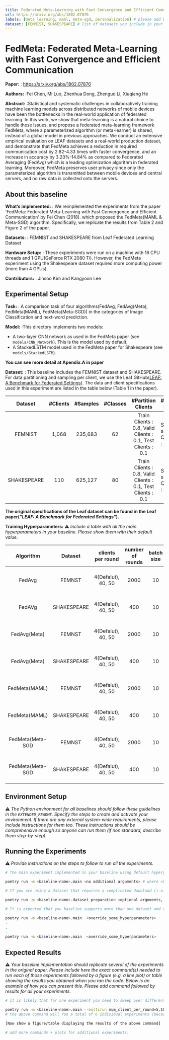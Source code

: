 ```yaml
---
title: Federated Meta-Learning with Fast Convergence and Efficient Communication
url: https://arxiv.org/abs/1802.07876
labels: [meta learning, maml, meta-sgd, personalization] # please add between 4 and 10 single-word (maybe two-words) labels (e.g. "system heterogeneity", "image classification", "asynchronous", "weight sharing", "cross-silo")
dataset: [FEMNIST, SHAKESPEARE] # list of datasets you include in your baseline
---
```


# FedMeta: Federated Meta-Learning with Fast Convergence and Efficient Communication

****Paper:**** : https://arxiv.org/abs/1802.07876

****Authors:**** :Fei Chen, Mi Luo, Zhenhua Dong, Zhenguo Li, Xiuqiang He

****Abstract:**** :Statistical and systematic challenges in collaboratively training machine learning models across distributed networks of mobile devices have been the bottlenecks in the real-world application of federated learning. In this work, we show that meta-learning is a natural choice to handle these issues, and propose a federated meta-learning framework FedMeta, where a parameterized algorithm (or meta-learner) is shared, instead of a global model in previous approaches. We conduct an extensive empirical evaluation on LEAF datasets and a real-world production dataset, and demonstrate that FedMeta achieves a reduction in required communication cost by 2.82-4.33 times with faster convergence, and an increase in accuracy by 3.23%-14.84% as compared to Federated Averaging (FedAvg) which is a leading optimization algorithm in federated learning. Moreover, FedMeta preserves user privacy since only the parameterized algorithm is transmitted between mobile devices and central servers, and no raw data is collected onto the servers.


## About this baseline 

****What’s implemented:**** : We reimplemented the experiments from the paper 'FedMeta: Federated Meta-Learning with Fast Convergence and Efficient Communication' by Fei Chen (2018). which proposed the FedMeta(MAML & Meta-SGD) algorithm. Specifically, we replicate the results from Table 2 and Figure 2 of the paper.

****Datasets:**** : FEMNIST and SHAKESPEARE from Leaf Federated Learning Dataset

****Hardware Setup:**** : These experiments were run on a machine with 16 CPU threads and 1 GPU(GeForce RTX 2080 Ti). However, the FedMeta experiment using the Shakespeare dataset required more computing power (more than 4 GPUs).

****Contributors:**** : Jinsoo Kim and Kangyoon Lee


## Experimental Setup

****Task:**** : A comparison task of four algorithms(FedAvg, FedAvg(Meta), FedMeta(MAML), FedMeta(Meta-SGD)) in the categories of Image Classification and next-word prediction.

****Model:**** :This directory implements two models:
* A two-layer CNN network as used in the FedMeta paper (see `models/CNN_Network`). This is the model used by default.
* A StackedLSTM model used in the FedMeta paper for Shakespeare (see `models/StackedLSTM`).

**You can see more detail at Apendix.A in paper**

****Dataset:**** : This baseline includes the FEMNIST dataset and SHAKESPEARE. For data partitioning and sampling per client, we use the Leaf GitHub([LEAF: A Benchmark for Federated Settings](https://github.com/TalwalkarLab/leaf)). The data and client specifications used in this experiment are listed in the table below (Table 1 in the paper). 

|   Dataset   | #Clients | #Samples | #Classes |                      #Partition Clients                      | #Partition Dataset                |
|:-----------:|:--------:| :---: |:--------:|:------------------------------------------------------------:|-----------------------------------|
|   FEMNIST   |  1,068   | 235,683 |    62    | Train Clients : 0.8, Valid Clients : 0.1, Test Clients : 0.1 | Support set : 0.8, Query set : 0.2 |
| SHAKESPEARE |    110     | 625,127 |    80    | Train Clients : 0.8, Valid Clients : 0.1, Test Clients : 0.1 | Support set : 0.8, Query set : 0.2|

**The original specifications of the Leaf dataset can be found in the Leaf paper(_"LEAF: A Benchmark for Federated Settings"_).**

****Training Hyperparameters:**** :warning: *_Include a table with all the main hyperparameters in your baseline. Please show them with their default value._*

|     Algorithm     |    Dataset     |  clients per round  |  number of rounds  | batch size  | optimizer | Learning Rate(α, β) | client resources                     |
|:-----------------:|:--------------:|:-------------------:|:------------------:|:-----------:|:---------:|:-------------------:|--------------------------------------|
|      FedAvg       |     FEMNST     | 4(Defalut), 40, 50  |        2000        |     10      |   Adam    |       0.0001        | {'num_cpus': 4.0, 'num_gpus': 0.25 } |
|      FedAVg       |  SHAKESPEARE   | 4(Defalut), 40, 50  |        400         |     10      |    Adam       |        0.001        | {'num_cpus': 4.0, 'num_gpus': 0.25 } |
|   FedAvg(Meta)    |     FEMNST     | 4(Defalut), 40, 50  |        2000        |     10      |     Adam      |       0.0001        | {'num_cpus': 4.0, 'num_gpus': 0.25 } |
|   FedAvg(Meta)    |  SHAKESPEARE   | 4(Defalut), 40, 50  |        400         |     10      |    Adam       |        0.001        | {'num_cpus': 4.0, 'num_gpus': 0.25 } |
|   FedMeta(MAML)   |     FEMNST     | 4(Defalut), 40, 50  |        2000        |     10      |     Adam      |   (0.001,0.0001)    | {'num_cpus': 4.0, 'num_gpus': 0.25 } |
|   FedMeta(MAML)   |  SHAKESPEARE   | 4(Defalut), 40, 50  |        400         |     10      |     Adam      |     (0.1,0.01)      | {'num_cpus': 4.0, 'num_gpus': 1.0 }  |
| FedMeta(Meta-SGD  |     FEMNST     | 4(Defalut), 40, 50  |        2000        |     10      |     Adam      |   (0.001,0.0001)    | {'num_cpus': 4.0, 'num_gpus': 0.25 } |
| FedMeta(Meta-SGD  |  SHAKESPEARE   | 4(Defalut), 40, 50  |        400         |     10      |    Adam       |     (0.1,0.01)      | {'num_cpus': 4.0, 'num_gpus': 1.0 }  |


## Environment Setup

:warning: _The Python environment for all baselines should follow these guidelines in the `EXTENDED_README`. Specify the steps to create and activate your environment. If there are any external system-wide requirements, please include instructions for them too. These instructions should be comprehensive enough so anyone can run them (if non standard, describe them step-by-step)._


## Running the Experiments

:warning: _Provide instructions on the steps to follow to run all the experiments._
```bash  
# The main experiment implemented in your baseline using default hyperparameters (that should be setup in the Hydra configs) should run (including dataset download and necessary partitioning) by executing the command:

poetry run -m <baseline-name>.main <no additional arguments> # where <baseline-name> is the name of this directory and that of the only sub-directory in this directory (i.e. where all your source code is)

# If you are using a dataset that requires a complicated download (i.e. not using one natively supported by TF/PyTorch) + preprocessing logic, you might want to tell people to run one script first that will do all that. Please ensure the download + preprocessing can be configured to suit (at least!) a different download directory (and use as default the current directory). The expected command to run to do this is:

poetry run -m <baseline-name>.dataset_preparation <optional arguments, but default should always run>

# It is expected that you baseline supports more than one dataset and different FL settings (e.g. different number of clients, dataset partitioning methods, etc). Please provide a list of commands showing how these experiments are run. Include also a short explanation of what each one does. Here it is expected you'll be using the Hydra syntax to override the default config.

poetry run -m <baseline-name>.main  <override_some_hyperparameters>
.
.
.
poetry run -m <baseline-name>.main  <override_some_hyperparameters>
```


## Expected Results

:warning: _Your baseline implementation should replicate several of the experiments in the original paper. Please include here the exact command(s) needed to run each of those experiments followed by a figure (e.g. a line plot) or table showing the results you obtained when you ran the code. Below is an example of how you can present this. Please add command followed by results for all your experiments._

```bash
# it is likely that for one experiment you need to sweep over different hyperparameters. You are encouraged to use Hydra's multirun functionality for this. This is an example of how you could achieve this for some typical FL hyperparameteres

poetry run -m <baseline-name>.main --multirun num_client_per_round=5,10,50 dataset=femnist,cifar10
# the above command will run a total of 6 individual experiments (because 3client_configs x 2datasets = 6 -- you can think of it as a grid).

[Now show a figure/table displaying the results of the above command]

# add more commands + plots for additional experiments.
```
